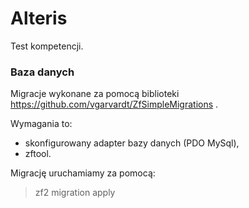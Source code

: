 Alteris
=======================

Test kompetencji.

### Baza danych

Migracje wykonane za pomocą biblioteki https://github.com/vgarvardt/ZfSimpleMigrations .

Wymagania to:
* skonfigurowany adapter bazy danych (PDO MySql),
* zftool.

Migrację uruchamiamy za pomocą:
> zf2 migration apply


